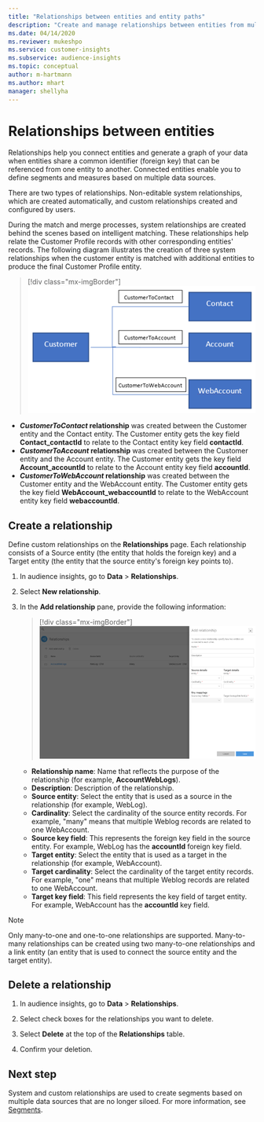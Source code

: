 ```yaml
---
title: "Relationships between entities and entity paths"
description: "Create and manage relationships between entities from multiple data sources."
ms.date: 04/14/2020
ms.reviewer: mukeshpo
ms.service: customer-insights
ms.subservice: audience-insights
ms.topic: conceptual
author: m-hartmann
ms.author: mhart
manager: shellyha
---
```


# Relationships between entities

Relationships help you connect entities and generate a graph of your data when entities share a common identifier (foreign key) that can be referenced from one entity to another. Connected entities enable you to define segments and measures based on multiple data sources.

There are two types of relationships. Non-editable system relationships, which are created automatically, and custom relationships created and configured by users.

During the match and merge processes, system relationships are created behind the scenes based on intelligent matching. These relationships help relate the Customer Profile records with other corresponding entities' records. The following diagram illustrates the creation of three system relationships when the customer entity is matched with additional entities to produce the final Customer Profile entity.

> [!div class="mx-imgBorder"]
> ![Relationship creation](media/relationships-entities-merge.png "Relationship creation")

- ***CustomerToContact* relationship** was created between the Customer entity and the Contact entity. The Customer entity gets the key field **Contact_contactId** to relate to the Contact entity key field **contactId**.
- ***CustomerToAccount* relationship** was created between the Customer entity and the Account entity. The Customer entity gets the key field **Account_accountId** to relate to the Account entity key field **accountId**.
- ***CustomerToWebAccount* relationship** was created between the Customer entity and the WebAccount entity. The Customer entity gets the key field **WebAccount_webaccountId** to relate to the WebAccount entity key field **webaccountId**.

## Create a relationship

Define custom relationships on the **Relationships** page. Each relationship consists of a Source entity (the entity that holds the foreign key) and a Target entity (the entity that the source entity's foreign key points to).

1. In audience insights, go to **Data** > **Relationships**.

2. Select **New relationship**.

3. In the **Add relationship** pane, provide the following information:

   > [!div class="mx-imgBorder"]
   > ![Enter relationship details](media/relationships-add.png "Enter relationship details")

   - **Relationship name**: Name that reflects the purpose of the relationship (for example, **AccountWebLogs**).
   - **Description**: Description of the relationship.
   - **Source entity**: Select the entity that is used as a source in the relationship (for example, WebLog).
   - **Cardinality**: Select the cardinality of the source entity records. For example, "many" means that multiple Weblog records are related to one WebAccount.
   - **Source key field**: This represents the foreign key field in the source entity. For example, WebLog has the **accountId** foreign key field.
   - **Target entity**: Select the entity that is used as a target in the relationship (for example, WebAccount).
   - **Target cardinality**: Select the cardinality of the target entity records. For example, "one" means that multiple Weblog records are related to one WebAccount.
   - **Target key field**: This field represents the key field of target entity. For example, WebAccount has the **accountId** key field.

> [!NOTE]
> Only many-to-one and one-to-one relationships are supported. Many-to-many relationships can be created using two many-to-one relationships and a link entity (an entity that is used to connect the source entity and the target entity).

## Delete a relationship

1. In audience insights, go to **Data** > **Relationships**.

2. Select check boxes for the relationships you want to delete.

3. Select **Delete** at the top of the **Relationships** table.

4. Confirm your deletion.

## Next step

System and custom relationships are used to create segments based on multiple data sources that are no longer siloed. For more information, see [Segments](segments.md).
